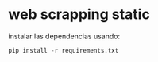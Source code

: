 # web scrapping static
instalar las dependencias usando:
```python
pip install -r requirements.txt
```